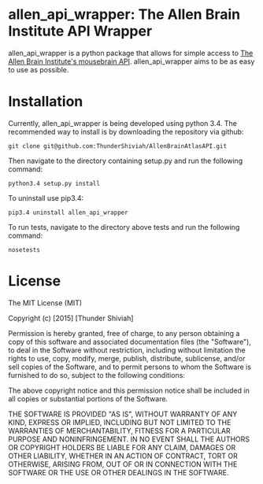 # allen_api_wrapper: The Allen Brain Institute API Wrapper

allen_api_wrapper is a python package that allows for simple access to [The Allen Brain Institute's mousebrain API](http://help.brain-map.org/display/mousebrain/API). allen_api_wrapper aims to be as easy to use as possible.

# Installation
Currently, allen_api_wrapper is being developed using python 3.4. The recommended way to install is by downloading the repository via github:

```
git clone git@github.com:ThunderShiviah/AllenBrainAtlasAPI.git
```

Then navigate to the directory containing setup.py and run the following command:

```
python3.4 setup.py install
```

To uninstall use pip3.4:
```
pip3.4 uninstall allen_api_wrapper
```

To run tests, navigate to the directory above tests and run the following command:
```
nosetests
```
# License
The MIT License (MIT)

Copyright (c) [2015] [Thunder Shiviah]

Permission is hereby granted, free of charge, to any person obtaining a copy of this software and associated documentation files (the "Software"), to deal in the Software without restriction, including without limitation the rights to use, copy, modify, merge, publish, distribute, sublicense, and/or sell copies of the Software, and to permit persons to whom the Software is furnished to do so, subject to the following conditions:

The above copyright notice and this permission notice shall be included in all copies or substantial portions of the Software.

THE SOFTWARE IS PROVIDED "AS IS", WITHOUT WARRANTY OF ANY KIND, EXPRESS OR IMPLIED, INCLUDING BUT NOT LIMITED TO THE WARRANTIES OF MERCHANTABILITY, FITNESS FOR A PARTICULAR PURPOSE AND NONINFRINGEMENT. IN NO EVENT SHALL THE AUTHORS OR COPYRIGHT HOLDERS BE LIABLE FOR ANY CLAIM, DAMAGES OR OTHER LIABILITY, WHETHER IN AN ACTION OF CONTRACT, TORT OR OTHERWISE, ARISING FROM, OUT OF OR IN CONNECTION WITH THE SOFTWARE OR THE USE OR OTHER DEALINGS IN THE SOFTWARE.
